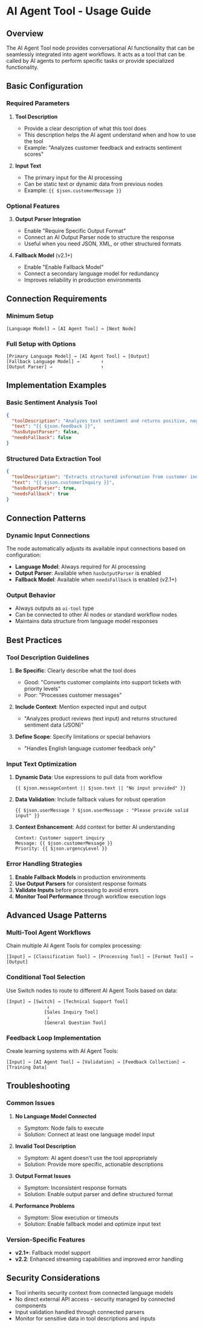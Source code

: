 # AI Agent Tool - Usage Guide

## Overview

The AI Agent Tool node provides conversational AI functionality that can be seamlessly integrated into agent workflows. It acts as a tool that can be called by AI agents to perform specific tasks or provide specialized functionality.

## Basic Configuration

### Required Parameters

1. **Tool Description**
   - Provide a clear description of what this tool does
   - This description helps the AI agent understand when and how to use the tool
   - Example: "Analyzes customer feedback and extracts sentiment scores"

2. **Input Text**
   - The primary input for the AI processing
   - Can be static text or dynamic data from previous nodes
   - Example: `{{ $json.customerMessage }}`

### Optional Features

3. **Output Parser Integration**
   - Enable "Require Specific Output Format" 
   - Connect an AI Output Parser node to structure the response
   - Useful when you need JSON, XML, or other structured formats

4. **Fallback Model** (v2.1+)
   - Enable "Enable Fallback Model"
   - Connect a secondary language model for redundancy
   - Improves reliability in production environments

## Connection Requirements

### Minimum Setup
```
[Language Model] → [AI Agent Tool] → [Next Node]
```

### Full Setup with Options
```
[Primary Language Model] → [AI Agent Tool] → [Output]
[Fallback Language Model] →        ↑
[Output Parser] →                  ↑
```

## Implementation Examples

### Basic Sentiment Analysis Tool
```json
{
  "toolDescription": "Analyzes text sentiment and returns positive, negative, or neutral classification",
  "text": "{{ $json.feedback }}",
  "hasOutputParser": false,
  "needsFallback": false
}
```

### Structured Data Extraction Tool
```json
{
  "toolDescription": "Extracts structured information from customer inquiries including intent, urgency, and required actions",
  "text": "{{ $json.customerInquiry }}",
  "hasOutputParser": true,
  "needsFallback": true
}
```

## Connection Patterns

### Dynamic Input Connections

The node automatically adjusts its available input connections based on configuration:

- **Language Model**: Always required for AI processing
- **Output Parser**: Available when `hasOutputParser` is enabled
- **Fallback Model**: Available when `needsFallback` is enabled (v2.1+)

### Output Behavior

- Always outputs as `ai-tool` type
- Can be connected to other AI nodes or standard workflow nodes
- Maintains data structure from language model responses

## Best Practices

### Tool Description Guidelines

1. **Be Specific**: Clearly describe what the tool does
   - Good: "Converts customer complaints into support tickets with priority levels"
   - Poor: "Processes customer messages"

2. **Include Context**: Mention expected input and output
   - "Analyzes product reviews (text input) and returns structured sentiment data (JSON)"

3. **Define Scope**: Specify limitations or special behaviors
   - "Handles English language customer feedback only"

### Input Text Optimization

1. **Dynamic Data**: Use expressions to pull data from workflow
   ```
   {{ $json.messageContent || $json.text || "No input provided" }}
   ```

2. **Data Validation**: Include fallback values for robust operation
   ```
   {{ $json.userMessage ? $json.userMessage : "Please provide valid input" }}
   ```

3. **Context Enhancement**: Add context for better AI understanding
   ```
   Context: Customer support inquiry
   Message: {{ $json.customerMessage }}
   Priority: {{ $json.urgencyLevel }}
   ```

### Error Handling Strategies

1. **Enable Fallback Models** in production environments
2. **Use Output Parsers** for consistent response formats  
3. **Validate Inputs** before processing to avoid errors
4. **Monitor Tool Performance** through workflow execution logs

## Advanced Usage Patterns

### Multi-Tool Agent Workflows

Chain multiple AI Agent Tools for complex processing:

```
[Input] → [Classification Tool] → [Processing Tool] → [Format Tool] → [Output]
```

### Conditional Tool Selection

Use Switch nodes to route to different AI Agent Tools based on data:

```
[Input] → [Switch] → [Technical Support Tool]
               ↓
              [Sales Inquiry Tool]
               ↓
              [General Question Tool]
```

### Feedback Loop Implementation

Create learning systems with AI Agent Tools:

```
[Input] → [AI Agent Tool] → [Validation] → [Feedback Collection] → [Training Data]
```

## Troubleshooting

### Common Issues

1. **No Language Model Connected**
   - Symptom: Node fails to execute
   - Solution: Connect at least one language model input

2. **Invalid Tool Description**
   - Symptom: AI agent doesn't use the tool appropriately
   - Solution: Provide more specific, actionable descriptions

3. **Output Format Issues**
   - Symptom: Inconsistent response formats
   - Solution: Enable output parser and define structured format

4. **Performance Problems**
   - Symptom: Slow execution or timeouts
   - Solution: Enable fallback model and optimize input text

### Version-Specific Features

- **v2.1+**: Fallback model support
- **v2.2**: Enhanced streaming capabilities and improved error handling

## Security Considerations

- Tool inherits security context from connected language models
- No direct external API access - security managed by connected components
- Input validation handled through connected parsers
- Monitor for sensitive data in tool descriptions and inputs